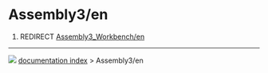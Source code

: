 # Assembly3/en
1.  REDIRECT [Assembly3\_Workbench/en](Assembly3_Workbench/en.md)



---
![](images/Right_arrow.png) [documentation index](../README.md) > Assembly3/en
